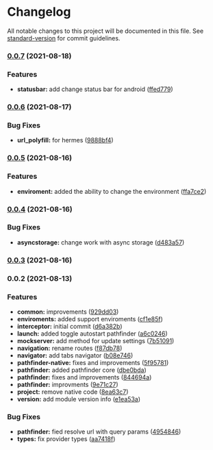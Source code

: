 # Changelog

All notable changes to this project will be documented in this file. See [standard-version](https://github.com/conventional-changelog/standard-version) for commit guidelines.

### [0.0.7](https://git.appkode.ru/ca/react-native-pathfinder/compare/v0.0.6...v0.0.7) (2021-08-18)


### Features

* **statusbar:** add change status bar for android ([ffed779](https://git.appkode.ru/ca/react-native-pathfinder/commit/ffed779ebf1d6d51700dc47925a03014c404e6fe))

### [0.0.6](https://git.appkode.ru/ca/react-native-pathfinder/compare/v0.0.5...v0.0.6) (2021-08-17)


### Bug Fixes

* **url_polyfill:** for hermes ([9888bf4](https://git.appkode.ru/ca/react-native-pathfinder/commit/9888bf4445de137462d020fea5452d36e1e6b01c))

### [0.0.5](https://git.appkode.ru/ca/react-native-pathfinder/compare/v0.0.4...v0.0.5) (2021-08-16)


### Features

* **enviroment:** added the ability to change the environment ([ffa7ce2](https://git.appkode.ru/ca/react-native-pathfinder/commit/ffa7ce20a877f23c008b288ba3e14017e9ccc364))

### [0.0.4](https://git.appkode.ru/ca/react-native-pathfinder/compare/v0.0.3...v0.0.4) (2021-08-16)


### Bug Fixes

* **asyncstorage:** change work with async storage ([d483a57](https://git.appkode.ru/ca/react-native-pathfinder/commit/d483a57eacf13ce74ca12fa85f985ba84728bd51))

### [0.0.3](https://git.appkode.ru/ca/react-native-pathfinder/compare/v0.0.2...v0.0.3) (2021-08-16)

### 0.0.2 (2021-08-13)


### Features

* **common:** improvements ([929dd03](https://git.appkode.ru/ca/react-native-pathfinder/commit/929dd037458e90603b9c4cd22c4d625bb8116a12))
* **enviroments:** added support enviroments ([cf1e85f](https://git.appkode.ru/ca/react-native-pathfinder/commit/cf1e85f0c77d773b7424392d69f3ac75c3245e44))
* **interceptor:** initial commit ([d6a382b](https://git.appkode.ru/ca/react-native-pathfinder/commit/d6a382bd7d8643d55f2d53f5c4d4e7f5dc7f3f4f))
* **launch:** added toggle autostart pathfinder ([a6c0246](https://git.appkode.ru/ca/react-native-pathfinder/commit/a6c0246ed9024b33fcccb9a690ae4dba594fb0cc))
* **mockserver:** add method for update settings ([7b51091](https://git.appkode.ru/ca/react-native-pathfinder/commit/7b510914b161ecdc21033553cfda2c1f21562504))
* **navigation:** rename routes ([f87db78](https://git.appkode.ru/ca/react-native-pathfinder/commit/f87db78f2962aa3699f25f43c2b819734d216285))
* **navigator:** add tabs navigator ([b08e746](https://git.appkode.ru/ca/react-native-pathfinder/commit/b08e746bce4e62c63a84c93f6f28171dded0f5a7))
* **pathfinder-native:** fixes and improvements ([5f95781](https://git.appkode.ru/ca/react-native-pathfinder/commit/5f95781fc311d7f7c89cd77d59d6c4142e2bed9c))
* **pathfinder:** added pathfinder core ([dbe0bda](https://git.appkode.ru/ca/react-native-pathfinder/commit/dbe0bda5aa3768764e1e28eb824ceb99b8dd302a))
* **pathfinder:** fixes and improvements ([844694a](https://git.appkode.ru/ca/react-native-pathfinder/commit/844694aa08566a0dada652f87d2361c4539cdb63))
* **pathfinder:** improvments ([9e71c27](https://git.appkode.ru/ca/react-native-pathfinder/commit/9e71c27d2f52393618924de9244103670a41a1a2))
* **project:** remove native code ([8ea63c7](https://git.appkode.ru/ca/react-native-pathfinder/commit/8ea63c7062081237fffcfb7e26839828be1b25e0))
* **version:** add module version info ([e1ea53a](https://git.appkode.ru/ca/react-native-pathfinder/commit/e1ea53abb91a004aa2867cc68a050e7e610991ef))


### Bug Fixes

* **pathfinder:** fied resolve url with query params ([4954846](https://git.appkode.ru/ca/react-native-pathfinder/commit/49548462697701586f85d3ad69c365e904350d75))
* **types:** fix provider types ([aa7418f](https://git.appkode.ru/ca/react-native-pathfinder/commit/aa7418fd603d17d297c32f8b5b0667aaae342443))
